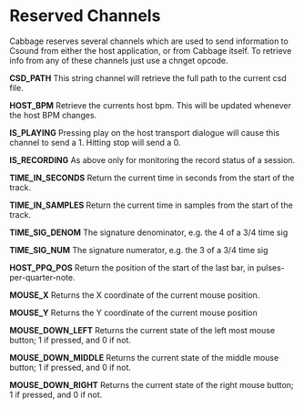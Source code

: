 # Reserved Channels
Cabbage reserves several channels which are used to send information to Csound from either the host application, or from Cabbage itself. To retrieve info from any of these channels just use a chnget opcode.

**CSD_PATH** This string channel will retrieve the full path to the current csd file.

**HOST_BPM** Retrieve the currents host bpm. This will be updated whenever the host BPM changes.

**IS_PLAYING** Pressing play on the host transport dialogue will cause this channel to send a 1. Hitting stop will send a 0.

**IS_RECORDING** As above only for monitoring the record status of a session.

**TIME_IN_SECONDS** Return the current time in seconds from the start of the track.

**TIME_IN_SAMPLES** Return the current time in samples from the start of the track.

**TIME_SIG_DENOM** The signature denominator, e.g. the 4 of a 3/4 time sig 

**TIME_SIG_NUM** The signature numerator, e.g. the 3 of a 3/4 time sig 

**HOST_PPQ_POS** Return the position of the start of the last bar, in pulses-per-quarter-note.

**MOUSE_X** Returns the X coordinate of the current mouse position.

**MOUSE_Y** Returns the Y coordinate of the current mouse position

**MOUSE_DOWN_LEFT** Returns the current state of the left most mouse button; 1 if pressed, and 0 if not. 

**MOUSE_DOWN_MIDDLE** Returns the current state of the middle mouse button; 1 if pressed, and 0 if not. 

**MOUSE_DOWN_RIGHT** Returns the current state of the right mouse button; 1 if pressed, and 0 if not. 